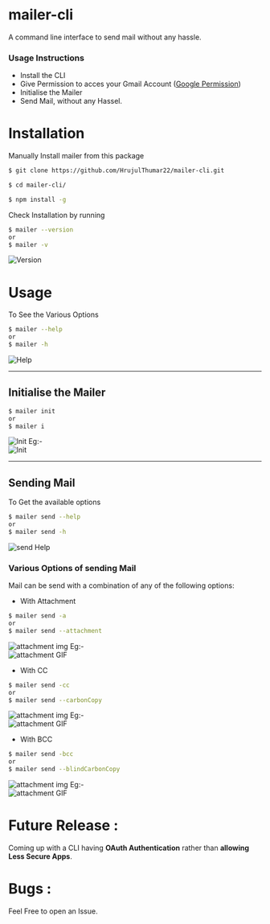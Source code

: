 # mailer-cli

A command line interface to send mail without any hassle.

### Usage Instructions

- Install the CLI
- Give Permission to acces your Gmail Account ([Google Permission](https://myaccount.google.com/lesssecureapps?pli=1&rapt=AEjHL4Od6qJ0Xaz4XjAsWRINufSaxSeH4s4WT-oIsp4r0NUvlGhnUgDwBkcAdLLuTQ7Hwpcvm7Gpi8h4wv9ZPnZq1BaJtduyDA))
- Initialise the Mailer
- Send Mail, without any Hassel.

# Installation

Manually Install mailer from this package

```bash
$ git clone https://github.com/HrujulThumar22/mailer-cli.git

$ cd mailer-cli/

$ npm install -g
```

Check Installation by running

```bash
$ mailer --version
or
$ mailer -v
```

![Version](/images/version.png)

# Usage

To See the Various Options

```bash
$ mailer --help
or
$ mailer -h
```

![Help](/images/help.png)

---

## Initialise the Mailer

```bash
$ mailer init
or
$ mailer i
```

![Init](/images/init.png)
Eg:-  
![Init](/images/init.gif)

---

## Sending Mail

To Get the available options

```bash
$ mailer send --help
or
$ mailer send -h
```

![send Help](/images/sendhelp.png)

### Various Options of sending Mail

Mail can be send with a combination of any of the following options:

- With Attachment

```bash
$ mailer send -a
or
$ mailer send --attachment
```

![attachment img](/images/attachment.png)
Eg:-  
![attachment GIF](/images/attachment.gif)

- With CC

```bash
$ mailer send -cc
or
$ mailer send --carbonCopy
```

![attachment img](/images/cc.png)
Eg:-  
![attachment GIF](/images/cc.gif)

- With BCC

```bash
$ mailer send -bcc
or
$ mailer send --blindCarbonCopy
```

![attachment img](/images/bcc.png)
Eg:-  
![attachment GIF](/images/bcc.gif)

# Future Release :

Coming up with a CLI having **OAuth Authentication** rather than **allowing Less Secure Apps**.

# Bugs :

Feel Free to open an Issue.
